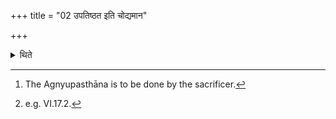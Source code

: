 +++
title = "02 उपतिष्ठत इति चोद्यमान"

+++

<details><summary>थिते</summary>

2. When it is prescribed “he stands praising near” he should stand praising near the Āhavanīya only[^1]; and any other (fire only when there is a specific) statement (about that)[^2].  

[^1]: The Agnyupasthāna is to be done by the sacrificer.  

[^2]: e.g. VI.17.2.
</details>
